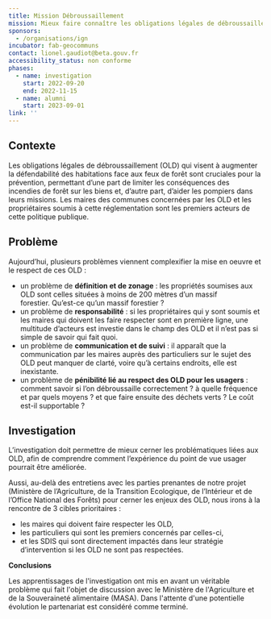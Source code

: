 ```yaml
---
title: Mission Débroussaillement
mission: Mieux faire connaître les obligations légales de débroussaillement et aider à leur mise en œuvre
sponsors:
  - /organisations/ign
incubator: fab-geocommuns
contact: lionel.gaudiot@beta.gouv.fr
accessibility_status: non conforme
phases:
  - name: investigation
    start: 2022-09-20
    end: 2022-11-15
  - name: alumni
    start: 2023-09-01
link: ''
---
```

## Contexte

Les obligations légales de débroussaillement (OLD) qui visent à augmenter la défendabilité des habitations face aux feux de forêt sont cruciales pour la prévention, permettant d’une part de limiter les conséquences des incendies de forêt sur les biens et, d’autre part, d’aider les pompiers dans leurs missions. Les maires des communes concernées par les OLD et les propriétaires soumis à cette réglementation sont les premiers acteurs de cette politique publique.

## Problème

Aujourd’hui, plusieurs problèmes viennent complexifier la mise en oeuvre et le respect de ces OLD : 

* un problème de **définition et de zonage** : les propriétés soumises aux OLD sont celles situées à moins de 200 mètres d’un massif forestier. Qu’est-ce qu’un massif forestier ?
* un problème de **responsabilité** : si les propriétaires qui y sont soumis et les maires qui doivent les faire respecter sont en première ligne, une multitude d’acteurs est investie dans le champ des OLD et il n’est pas si simple de savoir qui fait quoi.
* un problème de **communication et de suivi** : il apparaît que la communication par les maires auprès des particuliers sur le sujet des OLD peut manquer de clarté, voire qu’à certains endroits, elle est inexistante.
* un problème de **pénibilité lié au respect des OLD pour les usagers** : comment savoir si l’on débroussaille correctement ? à quelle fréquence et par quels moyens ? et que faire ensuite des déchets verts ? Le coût est-il supportable ?

## Investigation

L’investigation doit permettre de mieux cerner les problématiques liées aux OLD, afin de comprendre comment l’expérience du point de vue usager pourrait être améliorée.

Aussi, au-delà des entretiens avec les parties prenantes de notre projet (Ministère de l’Agriculture, de la Transition Ecologique, de l’Intérieur et de l’Office National des Forêts) pour cerner les enjeux des OLD, nous irons à la rencontre de 3 cibles prioritaires :

* les maires qui doivent faire respecter les OLD, 
* les particuliers qui sont les premiers concernés par celles-ci, 
* et les SDIS qui sont directement impactés dans leur stratégie d’intervention si les OLD ne sont pas respectées.

**Conclusions**

Les apprentissages de l'investigation ont mis en avant un véritable problème qui fait l'objet de discussion avec le Ministère de l'Agriculture et de la Souveraineté alimentaire (MASA). Dans l'attente d'une potentielle évolution le partenariat est considéré comme terminé. 